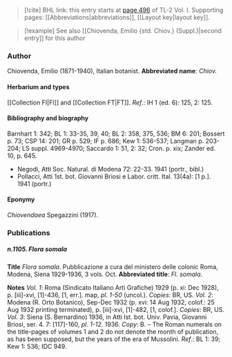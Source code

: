 > [!cite] BHL link: this entry starts at [page 496](https://www.biodiversitylibrary.org/page/33120627) of TL-2 Vol. I.
> Supporting pages: [[Abbreviations|abbreviations]], [[Layout key|layout key]].

> [!example] See also [[Chiovenda, Emilio {std. Chiov.} (Suppl.)|second entry]] for this author

### Author

Chiovenda, Emilio (1871-1940), Italian botanist. 
**Abbreviated name**: *Chiov.*

#### Herbarium and types

[[Collection FI|FI]] and [[Collection FT|FT]].
*Ref*.: IH 1 (ed. 6): 125, 2: 125.

#### Bibliography and biography

Barnhart 1: 342; BL 1: 33-35, 39, 40; BL 2: 358, 375, 536; BM 6: 201; Bossert p. 73; CSP 14: 201; GR p. 529; IF p. 686; Kew 1: 536-537; Langman p. 203-204; LS suppl. 4969-4970; Saccardo 1: 51, 2: 32; Cron. p. xix; Zander ed. 10, p. 645.
- Negodi, Atti Soc. Natural. di Modena 72: 22-33. 1941 (portr., bibl.)
- Pollacci, Atti 1st. bot. Giovanni Briosi e Labor. critt. Ital. 13(4a): \[1 p.\]. 1941 (portr.)

#### Eponymy

*Chiovendaea* Spegazzini (1917).

### Publications

##### n.1105. Flora somala

**Title**
*Flora somala*. Pubblicazione a cura del ministero delle colonic Roma, Modena, Siena 1929-1936, 3 vols. Oct.
**Abbreviated title**: *Fl. somala*.

**Notes**
*Vol. 1*: Roma (Sindicato Italiano Arti Grafiche) 1929 (p. xi: Dec 1928), p. \[iii\]-xvi, \[1\]-436, \[1, err.\]. map, *pl. 1-50* (uncol.). *Copies*: BR, US.
*Vol. 2*: Modena (R. Orto Botanico), Sep-Dec 1932 (p. xvi: 14 Aug 1932, colof.: 25 Aug 1932 printing terminated), p. \[iii\]-xvi, \[1\]-482, \[1, colof.\]. *Copies*: BR, US.
*Vol. 3*: Siena (S. Bernardino) 1936, in Atti Ist. bot. Univ. Pavia, Giovanni Briosi, ser. 4. 7: \[117\]-160, *pl. 1-12.* 1936. *Copy*: B. – The Roman numerals on the title-pages of volumes 1 and 2 do not denote the month of publication, as has been supposed, but the years of the era of Mussolini.
*Ref*.: BL 1: 39; Kew 1: 536; IDC 949.

